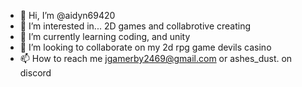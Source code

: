 - 👋 Hi, I’m @aidyn69420
- 👀 I’m interested in... 2D games and collabrotive creating
- 🌱 I’m currently learning coding, and unity
- 💞️ I’m looking to collaborate on my 2d rpg game devils casino
- 📫 How to reach me jgamerby2469@gmail.com or ashes_dust. on discord

<!---
aidyn69420/aidyn69420 is a ✨ special ✨ repository because its `README.md` (this file) appears on your GitHub profile.
You can click the Preview link to take a look at your changes.
--->
